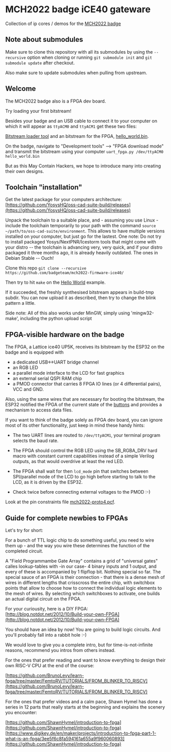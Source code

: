 MCH2022 badge iCE40 gateware
============================

Collection of ip cores / demos for the [MCH2022 badge](https://github.com/badgeteam/mch2022-badge-hardware)


Note about submodules
---------------------

Make sure to clone this repository with all its submodules by using
the `--recursive` option when cloning or running `git submodule init` and
`git submodule update` after checkout.

Also make sure to update submodules when pulling from upstream.

Welcome
---------------------

The MCH2022 badge also is a FPGA dev board.

Try loading your first bitstream!

Besides your badge and an USB cable to connect it to your computer on which it will appear as `ttyACM0` and `ttyACM1` get these two files:

[Bitstream loader tool](https://github.com/badgeteam/mch2022-firmware-esp32/blob/master/tools/uart_fpga.py)
and an bitstream for the FPGA, [hello_world.bin](https://github.com/badgeteam/mch2022-firmware-ice40/blob/master/projects/Hello-World/hello_world.bin).

On the badge, navigate to "Development tools" --> "FPGA download mode" and transmit the bitstream using your computer `uart_fpga.py /dev/ttyACM0 hello_world.bin`

But as this May Contain Hackers, we hope to introduce many into creating their own designs.

Toolchain "installation"
---------------------

Get the latest package for your computers architecture: [https://github.com/YosysHQ/oss-cad-suite-build/releases](https://github.com/YosysHQ/oss-cad-suite-build/releases)

Unpack the toolchain to a suitable place, and - assuming you use Linux - include the toolchain temporarily to your path with the command `source ~/path/to/oss-cad-suite/environment`. This allows to have multiple versions installed on your computer, but just go for the lastest. One note: Do not try to install packaged Yosys/NextPNR/Icestorm tools that might come with your distro -- the toolchain is advancing very, very quick, and if your distro packaged it three months ago, it is already heavily outdated. The ones in Debian Stable -- Ouch!

Clone this repo `git clone --recursive https://github.com/badgeteam/mch2022-firmware-ice40/`

Then try to hit `make` on the [Hello World](https://github.com/badgeteam/mch2022-firmware-ice40/blob/master/projects/Hello-World/) example.

If it succeeded, the freshly synthesised bitstream appears in build-tmp subdir. You can now upload it as described, then try to change the blink pattern a little.

Side note: All of this also works under MinGW, simply using 'mingw32-make', including the python upload script

FPGA-visible hardware on the badge
---------------------

The FPGA, a Lattice ice40 UP5K, receives its bitstream by the ESP32 on the badge and is equipped with

* a dedicated USB<->UART bridge channel
* an RGB LED
* a parallel mode interface to the LCD for fast graphics
* an external serial QSPI RAM chip
* a PMOD connector that carries 8 FPGA IO lines (or 4 differential pairs), VCC and GND.

Also, using the same wires that are necessary for booting the bitstream, the ESP32 notified the FPGA of the current state of the [buttons](https://github.com/badgeteam/mch2022-firmware-ice40/tree/master/projects/Buttons) and provides a mechanism to access data files.

If you want to think of the badge solely as FPGA dev board, you can ignore most of its other functionality, just keep in mind these handy hints:

- The two UART lines are routed to `/dev/ttyACM1`, your terminal program selects the baud rate.

- The FPGA should control the RGB LED using the SB_RGBA_DRV hard macro with constant current capabilities instead of a simple Verilog outputs, as that would overdrive at least the red LED.

- The FPGA shall wait for then `lcd_mode` pin that switches between SPI/parallel mode of the LCD to go high before starting to talk to the LCD, as it is driven by the ESP32.

- Check twice before connecting external voltages to the PMOD :-)

Look at the pin constraints file [mch2022-proto4.pcf](https://github.com/badgeteam/mch2022-firmware-ice40/blob/master/projects/_common/data/mch2022-proto4.pcf).

Guide for complete newbies to FPGAs
---------------------

Let's try for short:

For a bunch of TTL logic chip to do something useful, you need to wire them up - and the way you wire these determines the function of the completed circuit.

A "Field Programmambe Gate Array" contains a grid of "universal gates" calles lookup-tables with -in our case- 4 binary inputs and 1 output, and every of these is accompanied by 1 flipflop bit. Nothing special so far. The special sauce of an FPGA is their connection - that there is a dense mesh of wires in different lengths that crisscross the entire chip, with switchbox points that allow to choose how to connect the individual logic elements to the mesh of wires. By selecting which switchboxes to activate, one builds an actual digital circuit on the FPGA.

For your curiousity, here is a DIY FPGA: [http://blog.notdot.net/2012/10/Build-your-own-FPGA](http://blog.notdot.net/2012/10/Build-your-own-FPGA)

You should have an idea by now! You are going to build logic circuits. And you'll probably fall into a rabbit hole :-)

We would love to give you a complete intro, but for time-is-not-infinite reasons, recommend you intros from others instead.

For the ones that prefer reading and want to know everything to design their own RISC-V CPU at the end of the course:

[https://github.com/BrunoLevy/learn-fpga/tree/master/FemtoRV/TUTORIALS/FROM_BLINKER_TO_RISCV](https://github.com/BrunoLevy/learn-fpga/tree/master/FemtoRV/TUTORIALS/FROM_BLINKER_TO_RISCV)

For the ones that prefer videos and a calm pace, Shawn Hymel has done a series in 12 parts that really starts at the beginning and explains the scenery you encounter:

[https://github.com/ShawnHymel/introduction-to-fpga](https://github.com/ShawnHymel/introduction-to-fpga)
[https://www.digikey.de/en/maker/projects/introduction-to-fpga-part-1-what-is-an-fpga/3ee5f6c8fa594161a655a9f960060893](https://github.com/ShawnHymel/introduction-to-fpga)
